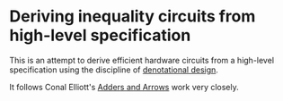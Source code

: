 # Deriving inequality circuits from high-level specification

This is an attempt to derive efficient hardware circuits from a
high-level specification using the discipline of [denotational
design](http://conal.net/papers/type-class-morphisms/).



It follows Conal Elliott's [Adders and
Arrows](https://github.com/conal/adders-and-arrows) work very closely.